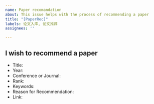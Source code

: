 ```yaml
---
name: Paper recomandation
about: This issue helps with the process of recommending a paper
title: "[PaperRec]"
labels: 论文入库, 论文推荐
assignees: ''

---
```


<!-- Please refer to [issue#38](https://github.com/X-lab2017/open-research/issues/38) to see the detailed discussion of the process of recommending a paper. -->

## I wish to recommend a paper

- Title:
- Year: 
- Conference or Journal:
- Rank:
- Keywords: 
- Reason for Recommendation:
- Link:

<!-- You can @@X-lab2017/x-lab-phd team to review this proposal -->
